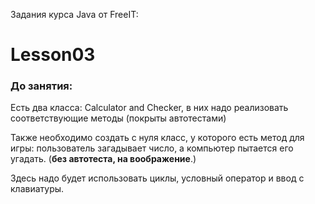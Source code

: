 Задания курса Java от FreeIT:

# Lesson03

### До занятия:

Есть два класса: Calculator and Checker, в них надо реализовать соответствующие методы
(покрыты автотестами)

Также необходимо создать с нуля класс, у которого есть метод для игры:
пользователь загадывает число, а компьютер пытается его угадать. (**без автотеста, на воображение**.)

Здесь надо будет использовать циклы, условный оператор и ввод с клавиатуры.
